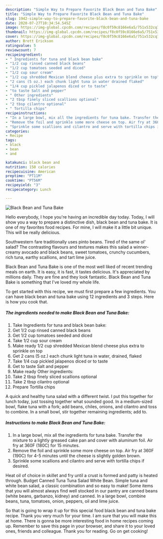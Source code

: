 ```yaml
---
description: "Simple Way to Prepare Favorite Black Bean and Tuna Bake"
title: "Simple Way to Prepare Favorite Black Bean and Tuna Bake"
slug: 1942-simple-way-to-prepare-favorite-black-bean-and-tuna-bake
date: 2020-07-27T10:34:54.545Z
image: https://img-global.cpcdn.com/recipes/f8c0f59c8166e6a5/751x532cq70/black-bean-and-tuna-bake-recipe-main-photo.jpg
thumbnail: https://img-global.cpcdn.com/recipes/f8c0f59c8166e6a5/751x532cq70/black-bean-and-tuna-bake-recipe-main-photo.jpg
cover: https://img-global.cpcdn.com/recipes/f8c0f59c8166e6a5/751x532cq70/black-bean-and-tuna-bake-recipe-main-photo.jpg
author: Brett Erickson
ratingvalue: 5
reviewcount: 7
recipeingredient:
- " Ingredients for tuna and black bean bake"
- "1/2 cup rinsed canned black beans"
- "1/2 cup tomatoes seeded and diced"
- "1/2 cup sour cream"
- "1/2 cup shredded Mexican blend cheese plus extra to sprinkle on top"
- "2 cans (5 oz.) each chunk light tuna in water drained flaked"
- "1/4 cup pickled jalapenos diced or to taste"
- "to taste Salt and pepper"
- " Other ingredients"
- "2 tbsp finely sliced scallions optional"
- "2 tbsp cilantro optional"
- " Tortilla chips"
recipeinstructions:
- "In a large bowl, mix all the ingredients for tuna bake. Transfer the mixture to a lightly greased cake pan and cover with aluminum foil. Air fry at 360F (180C) for 15 minutes."
- "Remove the foil and sprinkle some more cheese on top. Air fry at 360F (190C) for 4-5 minutes until the cheese is slightly golden brown."
- "Sprinkle some scallions and cilantro and serve with tortilla chips if desired."
categories:
- Recipe
tags:
- black
- bean
- and

katakunci: black bean and 
nutrition: 150 calories
recipecuisine: American
preptime: "PT11M"
cooktime: "PT56M"
recipeyield: "3"
recipecategory: Lunch

---
```



![Black Bean and Tuna Bake](https://img-global.cpcdn.com/recipes/f8c0f59c8166e6a5/751x532cq70/black-bean-and-tuna-bake-recipe-main-photo.jpg)

Hello everybody, I hope you're having an incredible day today. Today, I will show you a way to prepare a distinctive dish, black bean and tuna bake. It is one of my favorites food recipes. For mine, I will make it a little bit unique. This will be really delicious.

Southwestern fare traditionally uses pinto beans. Tired of the same ol&#39; salad? The contrasting flavours and textures makes this salad a winner-creamy avocado and black beans, sweet tomatoes, crunchy cucumbers, rich tuna, earthy scallions, and tart lime juice.

Black Bean and Tuna Bake is one of the most well liked of recent trending meals on earth. It is easy, it is fast, it tastes delicious. It's appreciated by millions daily. They are fine and they look fantastic. Black Bean and Tuna Bake is something that I've loved my whole life.


To get started with this recipe, we must first prepare a few ingredients. You can have black bean and tuna bake using 12 ingredients and 3 steps. Here is how you cook that.

<!--inarticleads1-->

##### The ingredients needed to make Black Bean and Tuna Bake:

1. Take  Ingredients for tuna and black bean bake:
1. Get 1/2 cup rinsed canned black beans
1. Get 1/2 cup tomatoes seeded and diced
1. Take 1/2 cup sour cream
1. Make ready 1/2 cup shredded Mexican blend cheese plus extra to sprinkle on top
1. Get 2 cans (5 oz.) each chunk light tuna in water, drained, flaked
1. Take 1/4 cup pickled jalapenos diced or to taste
1. Get to taste Salt and pepper
1. Make ready  Other ingredients:
1. Take 2 tbsp finely sliced scallions optional
1. Take 2 tbsp cilantro optional
1. Prepare  Tortilla chips


A quick and healthy tuna salad with a different twist. I put this together for lunch today, just tossing together what sounded good. In a medium-sized bowl, flake tuna with a fork; add beans, chiles, onions, and cilantro and toss to combine. In a small bowl, stir together remaining ingredients; add to. 

<!--inarticleads2-->

##### Instructions to make Black Bean and Tuna Bake:

1. In a large bowl, mix all the ingredients for tuna bake. Transfer the mixture to a lightly greased cake pan and cover with aluminum foil. Air fry at 360F (180C) for 15 minutes.
1. Remove the foil and sprinkle some more cheese on top. Air fry at 360F (190C) for 4-5 minutes until the cheese is slightly golden brown.
1. Sprinkle some scallions and cilantro and serve with tortilla chips if desired.


Heat oil of choice in skillet and fry until a crust is formed and patty is heated through. Budget Canned Tuna Tuna Salad White Bean. Simple tuna and white bean salad, a classic combination and so easy to make! Some items that you will almost always find well stocked in our pantry are canned beans (white beans, garbanzo, kidney) and canned. In a large bowl, combine beans, tuna, tomatoes, onion, peppers, oil and lime juice. 

So that is going to wrap it up for this special food black bean and tuna bake recipe. Thank you very much for your time. I am sure that you will make this at home. There is gonna be more interesting food in home recipes coming up. Remember to save this page in your browser, and share it to your loved ones, friends and colleague. Thank you for reading. Go on get cooking!

